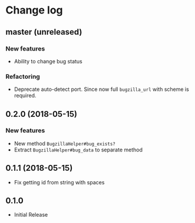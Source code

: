 # Change log

## master (unreleased)

### New features

* Ability to change bug status

### Refactoring

* Deprecate auto-detect port. Since now full `bugzilla_url` with scheme is required.

## 0.2.0 (2018-05-15)
### New features
* New method `BugzillaHelper#bug_exists?`
* Extract  `BugzillaHelper#bug_data` to separate method

## 0.1.1 (2018-05-15)
* Fix getting id from string with spaces

## 0.1.0
* Initial Release
